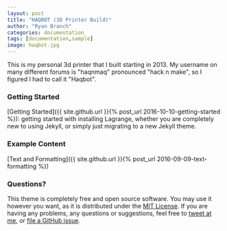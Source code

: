 ```yaml
---
layout: post
title: "HAQBOT (3D Printer Build)"
author: "Ryan Branch"
categories: documentation
tags: [documentation,sample]
image: haqbot.jpg
---
```


This is my personal 3d printer that I built starting in 2013. My username on many different forums is "haqnmaq" pronounced "hack n make", so I figured I had to call it "Haqbot".

### Getting Started

[Getting Started]({{ site.github.url }}{% post_url 2016-10-10-getting-started %}): getting started with installing Lagrange, whether you are completely new to using Jekyll, or simply just migrating to a new Jekyll theme.

### Example Content

[Text and Formatting]({{ site.github.url }}{% post_url 2016-09-09-text-formatting %})

### Questions?

This theme is completely free and open source software. You may use it however you want, as it is distributed under the [MIT License](http://choosealicense.com/licenses/mit/). If you are having any problems, any questions or suggestions, feel free to [tweet at me](https://twitter.com/intent/tweet?text=My%question%about%Lagrange%is:%&amp;via=paululele), or [file a GitHub issue](https://github.com/lenpaul/lagrange/issues/new).
